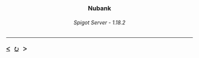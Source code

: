 <h3 align="center">Nubank</h3>
<h6 align="center">Spigot Server - 1.18.2</h6>

---

#### <a href="https://github.com/free-workspace/MinecraftServers">ᐸ</a>   <a href="https://github.com/free-workspace/MinecraftServers/tree/main/Nubank">⭮</a>   ᐳ
